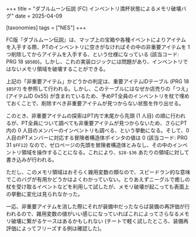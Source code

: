 +++
title = "ダブルムーン伝説 (FC) インベントリ満杯状態によるメモリ破壊バグ"
date = 2025-04-09

[taxonomies]
tags = ["NES"]
+++

FC版『ダブルムーン伝説』は、マップ上の宝箱や各種イベントによりアイテムを入手する際、PTのインベントリに空きがなければその中の非重要アイテムを 1 つ削除してからアイテムを入手する、という仕様になっている (該当コード: PRG 18 `$B58D`)。しかし、これの実装ロジックには問題があり、インベントリではないメモリ領域を破壊することができる。

上記の「非重要アイテム」かどうかの判定は、重要アイテムIDテーブル (PRG 18 `$B5F7`) を参照して行われる。しかし、このテーブルにはなぜか店売りの「つえ」(アイテムID 0x55) が含まれているため、予めPT全員のインベントリを杖で埋めておくことで、削除すべき非重要アイテムが見つからない状態を作り出せる。

このとき、非重要アイテムの探索はPT内で末尾から先頭 (1 人目) の順に行われるが、PT全員について調べても非重要アイテムが見つからないため、さらにPT内の 0 人目のメンバーのインベントリも調べる、という挙動になる。そして、0 人目のPTメンバーに対応する冒険者構造体ポインタの値は 0 (該当コード: PRG 31 `$FF12`) なので、ゼロページの先頭を冒険者構造体とみなし、その中のインベントリ領域を操作することになる。これにより、`$28-$36` あたりの領域に対して書き込みが行われる。

ただし、このメモリ領域はおそらく雑用変数の類なので、スピードラン的な意味でこのバグが有用かどうかはよくわかっていない。とりあえずニーグルで癒しの杖を受け取るイベントなどを利用して試したが、メモリ破壊が起こっても表面上の挙動に変化は見られなかった。

一応、非重要アイテムを消した際にそれが装備中だったならば装備の再評価が行われるので、雑用変数の値がいい感じになっていればこれによってさらなるメモリ破壊に繋がるケースはあるかもしれない (チートで軽く試したところ、装備再評価によってフリーズする例は確認した)。
